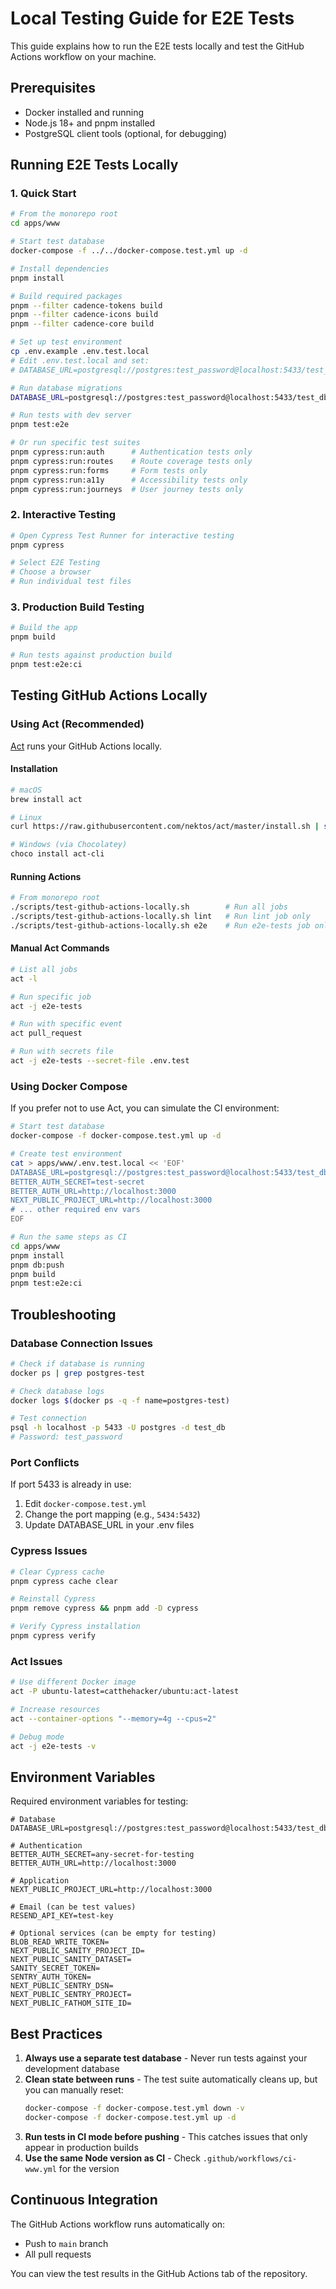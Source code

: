 # Local Testing Guide for E2E Tests

This guide explains how to run the E2E tests locally and test the GitHub Actions workflow on your machine.

## Prerequisites

- Docker installed and running
- Node.js 18+ and pnpm installed
- PostgreSQL client tools (optional, for debugging)

## Running E2E Tests Locally

### 1. Quick Start

```bash
# From the monorepo root
cd apps/www

# Start test database
docker-compose -f ../../docker-compose.test.yml up -d

# Install dependencies
pnpm install

# Build required packages
pnpm --filter cadence-tokens build
pnpm --filter cadence-icons build
pnpm --filter cadence-core build

# Set up test environment
cp .env.example .env.test.local
# Edit .env.test.local and set:
# DATABASE_URL=postgresql://postgres:test_password@localhost:5433/test_db

# Run database migrations
DATABASE_URL=postgresql://postgres:test_password@localhost:5433/test_db pnpm db:push

# Run tests with dev server
pnpm test:e2e

# Or run specific test suites
pnpm cypress:run:auth      # Authentication tests only
pnpm cypress:run:routes    # Route coverage tests only
pnpm cypress:run:forms     # Form tests only
pnpm cypress:run:a11y      # Accessibility tests only
pnpm cypress:run:journeys  # User journey tests only
```

### 2. Interactive Testing

```bash
# Open Cypress Test Runner for interactive testing
pnpm cypress

# Select E2E Testing
# Choose a browser
# Run individual test files
```

### 3. Production Build Testing

```bash
# Build the app
pnpm build

# Run tests against production build
pnpm test:e2e:ci
```

## Testing GitHub Actions Locally

### Using Act (Recommended)

[Act](https://github.com/nektos/act) runs your GitHub Actions locally.

#### Installation

```bash
# macOS
brew install act

# Linux
curl https://raw.githubusercontent.com/nektos/act/master/install.sh | sudo bash

# Windows (via Chocolatey)
choco install act-cli
```

#### Running Actions

```bash
# From monorepo root
./scripts/test-github-actions-locally.sh        # Run all jobs
./scripts/test-github-actions-locally.sh lint   # Run lint job only
./scripts/test-github-actions-locally.sh e2e    # Run e2e-tests job only
```

#### Manual Act Commands

```bash
# List all jobs
act -l

# Run specific job
act -j e2e-tests

# Run with specific event
act pull_request

# Run with secrets file
act -j e2e-tests --secret-file .env.test
```

### Using Docker Compose

If you prefer not to use Act, you can simulate the CI environment:

```bash
# Start test database
docker-compose -f docker-compose.test.yml up -d

# Create test environment
cat > apps/www/.env.test.local << 'EOF'
DATABASE_URL=postgresql://postgres:test_password@localhost:5433/test_db
BETTER_AUTH_SECRET=test-secret
BETTER_AUTH_URL=http://localhost:3000
NEXT_PUBLIC_PROJECT_URL=http://localhost:3000
# ... other required env vars
EOF

# Run the same steps as CI
cd apps/www
pnpm install
pnpm db:push
pnpm build
pnpm test:e2e:ci
```

## Troubleshooting

### Database Connection Issues

```bash
# Check if database is running
docker ps | grep postgres-test

# Check database logs
docker logs $(docker ps -q -f name=postgres-test)

# Test connection
psql -h localhost -p 5433 -U postgres -d test_db
# Password: test_password
```

### Port Conflicts

If port 5433 is already in use:

1. Edit `docker-compose.test.yml`
2. Change the port mapping (e.g., `5434:5432`)
3. Update DATABASE_URL in your .env files

### Cypress Issues

```bash
# Clear Cypress cache
pnpm cypress cache clear

# Reinstall Cypress
pnpm remove cypress && pnpm add -D cypress

# Verify Cypress installation
pnpm cypress verify
```

### Act Issues

```bash
# Use different Docker image
act -P ubuntu-latest=catthehacker/ubuntu:act-latest

# Increase resources
act --container-options "--memory=4g --cpus=2"

# Debug mode
act -j e2e-tests -v
```

## Environment Variables

Required environment variables for testing:

```env
# Database
DATABASE_URL=postgresql://postgres:test_password@localhost:5433/test_db

# Authentication
BETTER_AUTH_SECRET=any-secret-for-testing
BETTER_AUTH_URL=http://localhost:3000

# Application
NEXT_PUBLIC_PROJECT_URL=http://localhost:3000

# Email (can be test values)
RESEND_API_KEY=test-key

# Optional services (can be empty for testing)
BLOB_READ_WRITE_TOKEN=
NEXT_PUBLIC_SANITY_PROJECT_ID=
NEXT_PUBLIC_SANITY_DATASET=
SANITY_SECRET_TOKEN=
SENTRY_AUTH_TOKEN=
NEXT_PUBLIC_SENTRY_DSN=
NEXT_PUBLIC_SENTRY_PROJECT=
NEXT_PUBLIC_FATHOM_SITE_ID=
```

## Best Practices

1. **Always use a separate test database** - Never run tests against your development database
2. **Clean state between runs** - The test suite automatically cleans up, but you can manually reset:
   ```bash
   docker-compose -f docker-compose.test.yml down -v
   docker-compose -f docker-compose.test.yml up -d
   ```
3. **Run tests in CI mode before pushing** - This catches issues that only appear in production builds
4. **Use the same Node version as CI** - Check `.github/workflows/ci-www.yml` for the version

## Continuous Integration

The GitHub Actions workflow runs automatically on:
- Push to `main` branch
- All pull requests

You can view the test results in the GitHub Actions tab of the repository.